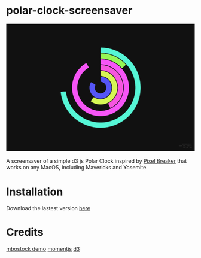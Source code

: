 polar-clock-screensaver
=======================

![Preview](https://github.com/mikemcchillin/polar-clock-screensaver/raw/master/Web.saver/Contents/Resources/preview.png "Preview")

A screensaver of a simple d3 js Polar Clock inspired by [Pixel Breaker](http://blog.pixelbreaker.com/polarclock) that works on any MacOS, including Mavericks and Yosemite.

# Installation
Download the lastest version [here](https://github.com/MikeMcChillin/polar-clock-screensaver/releases/tag/0.0.0)

# Credits
[mbostock demo](http://bl.ocks.org/mbostock/1096355)
[momentjs](http://momentjs.com/)
[d3](d3js.org)